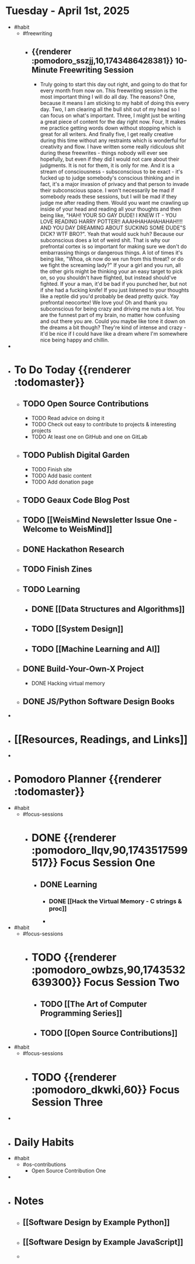 # Tuesday - April 1st, 2025
- #habit
	- #freewriting
		- ## {{renderer :pomodoro_sszjj,10,1743486428381}} 10-Minute Freewriting Session
			- Truly going to start this day out right, and going to do that for every month from now on. This freewriting session is the most important thing I will do all day. The reasons? One, because it means I am sticking to my habit of doing this every day. Two, I am clearing all the bull shit out of my head so I can focus on what's important. Three, I might just be writing a great piece of content for the day right now. Four, It makes me practice getting words down without stopping which is great for all writers. And finally five, I get really creative during this time without any restraints which is wonderful for creativity and flow. I have written some really ridiculous shit during these freewrites - things nobody will ever see hopefully, but even if they did I would not care about their judgments. It is not for them, it is only for me. And it is a stream of consciousness - subsconscious to be exact - it's fucked up to judge somebody's conscious thinking and in fact, it's a major invasion of privacy and that person to invade their subconscious space. I won't necessarily be mad if somebody reads these sessions, but I will be mad if they judge me after reading them. Would you want me crawling up inside of your head and reading all your thoughts and then being like, "HAH! YOUR SO GAY DUDE! I KNEW IT - YOU LOVE READING HARRY POTTER!! AAAHHAHAHAHAHAH!!!! AND YOU DAY DREAMING ABOUT SUCKING SOME DUDE"S DICK? WTF BRO?". Yeah that would suck huh? Because our subconscious does a lot of weird shit. That is why our prefrontal cortex is so important for making sure we don't do embarrassing things or dangerous things. A lot of times it's being like, "Whoa, ok now do we run from this threat? or do we fight the screaming lady?" If your a girl and you run, all the other girls might be thinking your an easy target to pick on, so you shouldn't have flighted, but instead should've fighted. If your a man, it'd be bad if you punched her, but not if she had a fucking knife! If you just listened to your thoughts like a reptile did you'd probably be dead pretty quick. Yay prefrontal neocortex! We love you! Oh and thank you subconscious for being crazy and driving me nuts a lot. You are the funnest part of my brain, no matter how confusing and out there you are. Could you maybe like tone it down on the dreams a bit though? They're kind of intense and crazy - it'd be nice if I could have like a dream where I'm somewhere nice being happy and chillin.
-
- # To Do Today {{renderer :todomaster}}
	- ## TODO Open Source Contributions
		- TODO Read advice on doing it
		- TODO Check out easy to contribute to projects & interesting projects
		- TODO At least one on GitHub and one on GitLab
	- ## TODO Publish Digital Garden
		- TODO Finish site
		- TODO Add basic content
		- TODO Add donation page
	- ## TODO Geaux Code Blog Post
	- ## TODO [[WeisMind Newsletter Issue One - Welcome to WeisMind]]
	- ## DONE Hackathon Research
	- ## TODO Finish Zines
	- ## TODO Learning
		- ## DONE [[Data Structures and Algorithms]]
		- ## TODO [[System Design]]
		- ## TODO [[Machine Learning and AI]]
	- ## DONE Build-Your-Own-X Project
		- DONE Hacking virtual memory
	- ## DONE JS/Python Software Design Books
-
- # [[Resources, Readings, and Links]]
-
- # Pomodoro Planner {{renderer :todomaster}}
- #habit
	- #focus-sessions
		- # DONE {{renderer :pomodoro_llqv,90,1743517599517}} Focus Session One
			- ## DONE Learning
				- ### DONE [[Hack the Virtual Memory - C strings & proc]]
				-
- #habit
	- #focus-sessions
		- # TODO {{renderer :pomodoro_owbzs,90,1743532639300}} Focus Session Two
			- ## TODO [[The Art of Computer Programming Series]]
			- ## TODO [[Open Source Contributions]]
- #habit
	- #focus-sessions
		- # TODO {{renderer :pomodoro_dkwki,60}} Focus Session Three
-
- # Daily Habits
- #habit
	- #os-contributions
		- Open Source Contribution One
-
- # Notes
	- ## [[Software Design by Example Python]]
	- ## [[Software Design by Example JavaScript]]
	-